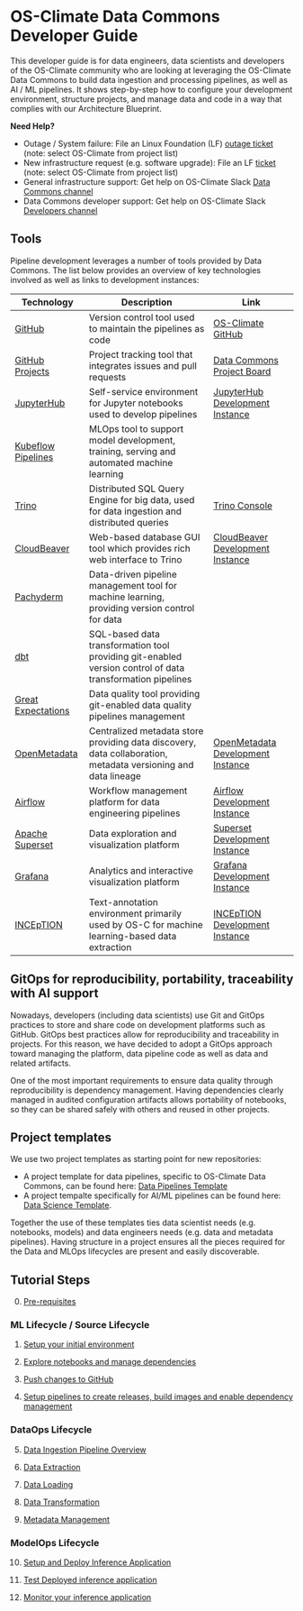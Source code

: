 # OS-Climate Data Commons Developer Guide

This developer guide is for data engineers, data scientists and developers of the OS-Climate community who are looking at leveraging the OS-Climate Data Commons to build data ingestion and processing pipelines, as well as AI / ML pipelines. It shows step-by-step how to configure your development environment, structure projects, and manage data and code in a way that complies with our Architecture Blueprint.

**Need Help?**

- Outage / System failure:  File an Linux Foundation (LF) [outage ticket](https://jira.linuxfoundation.org/plugins/servlet/desk/portal/2/create/30) (note: select OS-Climate from project list)
- New infrastructure request (e.g. software upgrade):  File an LF [ticket](https://jira.linuxfoundation.org/plugins/servlet/desk/portal/2) (note: select OS-Climate from project list)
- General infrastructure support:  Get help on OS-Climate Slack [Data Commons channel](https://os-climate.slack.com/archives/C034SCF92BU)
- Data Commons developer support: Get help on OS-Climate Slack [Developers channel](https://os-climate.slack.com/archives/C034SCQU919)

## Tools

Pipeline development leverages a number of tools provided by Data Commons. The list below provides an overview of key technologies involved as well as links to development instances:

| Technology | Description | Link |
| ---------- | ----------- | ---- |
| [GitHub][2] | Version control tool used to maintain the pipelines as code | [OS-Climate GitHub](https://github.com/os-climate) |
| [GitHub Projects][3] | Project tracking tool that integrates issues and pull requests | [Data Commons Project Board](https://github.com/orgs/os-climate/projects/7) |
| [JupyterHub][4] | Self-service environment for Jupyter notebooks used to develop pipelines | [JupyterHub Development Instance](https://jupyterhub-odh-jupyterhub.apps.odh-cl2.apps.os-climate.org/) |
| [Kubeflow Pipelines][5] | MLOps tool to support model development, training, serving and automated machine learning | |
| [Trino][7] | Distributed SQL Query Engine for big data, used for data ingestion and distributed queries | [Trino Console](https://trino-secure-odh-trino.apps.odh-cl2.apps.os-climate.org/) |
| [CloudBeaver][8] | Web-based database GUI tool which provides rich web interface to Trino | [CloudBeaver Development Instance](https://cloudbeaver-odh-trino.apps.odh-cl2.apps.os-climate.org/) |
| [Pachyderm][9] | Data-driven pipeline management tool for machine learning, providing version control for data | |
| [dbt][10] | SQL-based data transformation tool providing git-enabled version control of data transformation pipelines | |
| [Great Expectations][11] | Data quality tool providing git-enabled data quality pipelines management | |
| [OpenMetadata][12] | Centralized metadata store providing data discovery, data collaboration, metadata versioning and data lineage | [OpenMetadata Development Instance](https://openmetadata-openmetadata.apps.odh-cl2.apps.os-climate.org) |
| [Airflow][13] | Workflow management platform for data engineering pipelines | [Airflow Development Instance](https://airflow-openmetadata.apps.odh-cl2.apps.os-climate.org/home) |
| [Apache Superset][6] | Data exploration and visualization platform | [Superset Development Instance](https://superset-secure-odh-superset.apps.odh-cl2.apps.os-climate.org/) |
| [Grafana][14] | Analytics and interactive visualization platform | [Grafana Development Instance](https://grafana-opf-monitoring.apps.odh-cl2.apps.os-climate.org/login)
| [INCEpTION][15] | Text-annotation environment primarily used by OS-C for machine learning-based data extraction | [INCEpTION Development Instance](https://inception-inception.apps.odh-cl2.apps.os-climate.org/) |

## GitOps for reproducibility, portability, traceability with AI support

Nowadays, developers (including data scientists) use Git and GitOps practices to store and share code on development platforms such as GitHub. GitOps best practices allow for reproducibility and traceability in projects. For this reason, we have decided to adopt a GitOps approach toward managing the platform, data pipeline code as well as data and related artifacts.

One of the most important requirements to ensure data quality through reproducibility is dependency management. Having dependencies clearly managed in audited configuration artifacts allows portability of notebooks, so they can be shared safely with others and reused in other projects.

## Project templates

We use two project templates as starting point for new repositories:

- A project template for data pipelines, specific to OS-Climate Data Commons, can be found here: [Data Pipelines Template][16]
- A project tempalte specifically for AI/ML pipelines can be found here: [Data Science Template][1].

Together the use of these templates ties data scientist needs (e.g. notebooks, models) and data engineers needs (e.g. data and metadata pipelines). Having structure in a project ensures all the pieces required for the Data and MLOps lifecycles are present and easily discoverable.

## Tutorial Steps

0. [Pre-requisites](./docs/pre-requisite.md)

### ML Lifecycle / Source Lifecycle

1. [Setup your initial environment](./docs/setup-initial-environment.md)

2. [Explore notebooks and manage dependencies](./docs/explore-notebooks-and-manage-dependencies.md)

3. [Push changes to GitHub](./docs/push-changes.md)

4. [Setup pipelines to create releases, build images and enable dependency management](./docs/setup-gitops-pipeline.md)

### DataOps Lifecycle

5. [Data Ingestion Pipeline Overview](./docs/data-ingestion-pipeline.md)

6. [Data Extraction](./docs/data-extraction.md)

7. [Data Loading](./docs/data-loading.md)

8. [Data Transformation](.docs/data-transformation.md)

9. [Metadata Management](.docs/metadata-management.md)

### ModelOps Lifecycle

10. [Setup and Deploy Inference Application](./docs/deploy-model.md)

11. [Test Deployed inference application](./docs/test-model.md)

12. [Monitor your inference application](./docs/monitor-model.md)

[1]: https://github.com/aicoe-aiops/project-template
[2]: https://github.com/
[3]: https://docs.github.com/en/issues/trying-out-the-new-projects-experience/about-projects
[4]: https://jupyter.org/hub
[5]: https://www.kubeflow.org/docs/pipelines/overview/pipelines-overview/
[6]: https://superset.apache.org/
[7]: https://trino.io/
[8]: https://dbeaver.com/
[9]: https://www.pachyderm.com/
[10]: https://www.getdbt.com/
[11]: https://greatexpectations.io/
[12]: https://open-metadata.org/
[13]: https://airflow.apache.org/
[14]: https://grafana.com/
[15]: https://inception-project.github.io/
[16]: https://github.com/os-climate/data-pipeline-template
